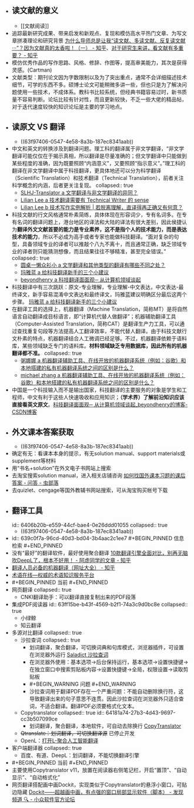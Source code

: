 - ## 读文献的意义
	- [[文献阅读]]
- 追踪最新研究成果、带来启发和新观点、复现和模仿高水平热门文章、为写文章拼凑理论和研究背景 [为什么导师总是让我“读文献、多读文献、反复读文献···”？因为文献真的太香啦！（一） - 知乎](https://zhuanlan.zhihu.com/p/390401629)、[对于研究生来讲，看文献有多重要？ - 知乎](https://www.zhihu.com/question/21727339/answer/22767887)
- 模仿优秀作品的写作思路、风格、修辞、作图等，提高审美能力，其次是获得灵感。(Cartman)
- ​文献类型：期刊论文因为字数限制以及为了突出重点，通常不会详细描述技术细节，可学的东西不多。硕博士论文可能稍微多讲一些，但也只是为了解决问题使用一些技术，不成体系。教科书比较系统，但经典书籍容易过时，新书质量不容易判断。论坛比较有针对性，而且更新较快，不乏一些大佬的精品帖，对于迭代速度较快的知识论坛是主要的学习地点。
- ## 读原文 VS 翻译
	- ((63f97406-0547-4e58-8a3b-187ec8341aab))
- ​中文和英文的转换涉及到翻译问题。理工科的翻译属于非文学翻译，“非文学翻译可能仅仅在于揭示真相，所以翻译是尽量准确的；但文学翻译中只能做到某些程度的准确，因为既要照顾“内涵意义”，又要照顾“指示意义”。”理工科的翻译在非文学翻译中属于科技翻译，更具体地还可以分为科学翻译（Scientific Translation）和技术翻译（Technical Translation），前者关注科学概念的内涵，后者更关注复现。
  collapsed:: true
	- [SLHJ-Translator a 文学翻译与非文学翻译的异同？](https://zhuanlan.zhihu.com/p/349204663)
	- [Lilian Lee a 技术翻译需要有 Technical Writer 的 sense](https://mp.weixin.qq.com/s/y99XZFl6LJ0cA52-C35wNw)
	- [Lilian Lee b 技术写作实例解析 | 若脱离理解，直译得再正确又有何意？](https://mp.weixin.qq.com/s/4TucqWn4QS3IlfQ0v0J9aw?)
- ​科技文献的行文风格通常朴素简练，具体体现在形容词少，专有名词多。在专有名词的翻译问题上，港台地区的译法和大陆的译法有很大差别，因此侯捷认为**翻译外文文献首要的能力是专业素养，这不是指个人的技术能力，而是表达技术的能力**，所以不必成为高手或者专家也能做科技翻译。“面对复杂的句型，具备领域专业的译者可以推敲个八九不离十，而且通常正确，缺乏领域专业的译者则只能猜测想像，而且结果往往不够精准，甚至完全错误。”
  collapsed:: true
	- [圆桌一懒众衫小 a 文学翻译和其他类型的翻译有哪些不同之处？](https://www.zhihu.com/question/39384630/answer/137213267)
	- [玛雅蓝 a 给科技翻译新手的三个小建议](https://zhuanlan.zhihu.com/p/24734355)
	- [beyondhenry a 科技翻译面面观─ 从计算机领域谈起](https://blog.csdn.net/beyondhenry/article/details/6329654)
- ​科技翻译中有三次跳跃：原文-专业理解，专业理解-中文表达，中文表达-最终译文，新手容易混淆中文表达和最终译文，玛雅蓝建议明确区分最后这两个步骤。 [玛雅蓝 a 给科技翻译新手的三个小建议](https://zhuanlan.zhihu.com/p/24734355)
- ​在翻译工具的选择上，机器翻译（Machine Translation，简称MT）是将自然语言自动翻译成目标语言，即“计算机代替人做翻译”；机器辅助翻译工具（Computer-Assisted Translation，简称CAT）是翻译生产力工具，可以通过查找重复句段等方法提高人工翻译效率，不能代替人翻译。由于科技文献行文朴素的特点，机器翻译结合人工微调已经足够。不过，机器翻译依赖于语料库，某些领域缺乏专门的语料库。**材料领域缺乏专用数据库，因此所有的机器翻译都不准。**
  collapsed:: true
	- [粥娜娜 a 机器翻译辅助工具、在线开放的机器翻译系统（例如：谷歌）和本地搭建的私有机器翻译系统之间的区别是什么？](https://www.zhihu.com/question/26500108/answer/335240072)
	- [michael zhang a 机器翻译辅助工具、在线开放的机器翻译系统（例如：谷歌）和本地搭建的私有机器翻译系统之间的区别是什么？](https://www.zhihu.com/question/26500108/answer/472996665)
- 中国是一个科技输入而不是输出国家，科技翻译的主要服务的对象是学生和工程师，中文有利于这些人快速吸收和应用知识；**（学术界）了解前沿知识应该直接看英文原文**。[科技翻译面面观─ 从计算机领域谈起_beyondhenry的博客-CSDN博客](https://blog.csdn.net/beyondhenry/article/details/6329654)
- ## 外文课本答案获取
	- ((63f97406-0547-4e58-8a3b-187ec8341aab))
- 确定有无：看课本本身的提示，有无solution manual、support materials或supplement等材料
- 用“书名+solution”在外文电子书网站上搜索
- 去淘宝搜索solution manual，进入相关店铺咨询 [如何找国外课本习题的课后答案 - 问答 - 虫部落](https://www.chongbuluo.com/forum.php?mod=viewthread&tid=8293)
- 去quizlet、cengage等国外教辅书网站搜索，可从淘宝购买帐号下载
- ## 翻译工具
  id:: 6406b20b-e559-44cf-bae4-0e26ddd01055
  collapsed:: true
	- ((63f97406-0547-4e58-8a3b-187ec8341aab))
- id:: 639c0f7a-96cd-40d3-bd04-3b4aac2c1ee7
  #+BEGIN_PINNED
  信息检索
  #+END_PINNED
- 没有“最好”的翻译软件，最好使用聚合翻译 [10款翻译引擎全面对比，别再无脑吹DeepL了，根本不好用！ - 阿虚同学的文章 - 知乎](https://zhuanlan.zhihu.com/p/392111897)
- [翻译人员必备的机器翻译（网址大全） - 知乎](https://zhuanlan.zhihu.com/p/476660918)
- [术语在线—权威的术语知识服务平台](https://www.termonline.cn/index)
- #+BEGIN_PINNED
  当前
  #+END_PINNED
- 网页翻译
  collapsed:: true
	- CNKI翻译助手：可以翻译直接复制出来的PDF段落
- 集成PDF阅读器
  id:: 63ff15be-b43f-4569-b2f1-74a3c9d0bc8e
  collapsed:: true
	- 小绿鲸
	- 知云翻译
- 多源对比翻译
  collapsed:: true
	- 沙拉查词
	  collapsed:: true
		- 划词翻译，聚合翻译，可切换词典和句库模式，浏览器插件，可设置在浏览器外运行 [Saladict 沙拉查词](https://saladict.crimx.com/)
		- 在浏览器外使用：基本选项->后台保持运行，基本选项->设置快捷键->在独立窗口中搜索剪贴板内容->设置快捷键->全局，权限设置->读取剪贴板
		- #+BEGIN_WARNING
		  问题
		  #+END_WARNING
		- 沙拉查词用于翻译PDF存在一个严重问题：不能自动删除换行符，这导致翻译出来的句子意思不连贯。因此沙拉查词在浏览器外只适合查词，不适合翻译。翻译PDF必须要格式化文本。
	- Copytranslator
	  collapsed:: true
	  id:: 64181a74-27b3-4d43-9697-cc3b507099ce
		- 划词翻译，聚合翻译，本地软件，可自动去除换行 [CopyTranslator](https://copytranslator.github.io/)
	- ~~Qtranslate：划词翻译，可切换翻译源~~ 已停止开发
	- OpenL：[打开L-聚合人工智能翻译](https://openl.club/)
- 客户端翻译器
  collapsed:: true
	- 百度、有道、DeepL：划词翻译，不能切换翻译引擎
- #+BEGIN_PINNED
  当前
  #+END_PINNED
- 主要使用Copytranslator v11，放置在阅读器右侧笔记栏，开启“置顶”、“自动显示”、“自动格式化”
- 网页翻译搭配画中画Dockit，实现类似于Copytranslator的悬浮小窗口，可贴边隐藏 [Dockit——超越画中画，有点强的窗口局部显示软件（脚本） - 发现频道 🔍 - 小众软件官方论坛](https://meta.appinn.net/t/topic/32714/16)